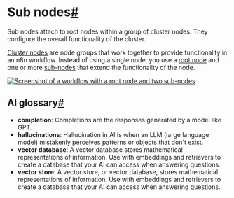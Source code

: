 [](https://github.com/n8n-io/n8n-docs/edit/main/docs/integrations/builtin/cluster-nodes/sub-nodes/index.md "Edit this page")

# Sub nodes[#](#sub-nodes "Permanent link")

Sub nodes attach to root nodes within a group of cluster nodes. They configure the overall functionality of the cluster.

[Cluster nodes](../../../../glossary/#cluster-node-n8n) are node groups that work together to provide functionality in an n8n workflow. Instead of using a single node, you use a [root node](../../../../glossary/#root-node-n8n) and one or more [sub-nodes](../../../../glossary/#sub-node-n8n) that extend the functionality of the node.

[![Screenshot of a workflow with a root node and two sub-nodes](../../../../_images/integrations/builtin/cluster-nodes/root-sub-nodes.png)](https://docs.n8n.io/_images/integrations/builtin/cluster-nodes/root-sub-nodes.png)

## AI glossary[#](#ai-glossary "Permanent link")

*   **completion**: Completions are the responses generated by a model like GPT.
*   **hallucinations**: Hallucination in AI is when an LLM (large language model) mistakenly perceives patterns or objects that don't exist.
*   **vector database**: A vector database stores mathematical representations of information. Use with embeddings and retrievers to create a database that your AI can access when answering questions.
*   **vector store**: A vector store, or vector database, stores mathematical representations of information. Use with embeddings and retrievers to create a database that your AI can access when answering questions.